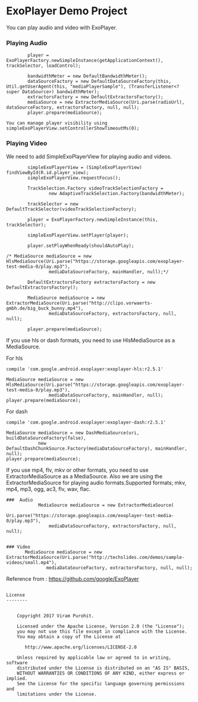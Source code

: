 # ExoPlayer Demo Project

You can play audio and video with ExoPlayer.


### Playing Audio

```
        player = ExoPlayerFactory.newSimpleInstance(getApplicationContext(), trackSelector, loadControl);

        bandwidthMeter = new DefaultBandwidthMeter();
        dataSourceFactory = new DefaultDataSourceFactory(this, Util.getUserAgent(this, "mediaPlayerSample"), (TransferListener<? super DataSource>) bandwidthMeter);
        extractorsFactory = new DefaultExtractorsFactory();
        mediaSource = new ExtractorMediaSource(Uri.parse(radioUrl), dataSourceFactory, extractorsFactory, null, null);
        player.prepare(mediaSource);
```

```
You can manage player visibility using simpleExoPlayerView.setControllerShowTimeoutMs(0);

```

### Playing Video

We need to add SimpleExoPlayerView for playing audio and videos.

```
        simpleExoPlayerView = (SimpleExoPlayerView) findViewById(R.id.player_view);
        simpleExoPlayerView.requestFocus();

        TrackSelection.Factory videoTrackSelectionFactory =
                new AdaptiveTrackSelection.Factory(bandwidthMeter);

        trackSelector = new DefaultTrackSelector(videoTrackSelectionFactory);

        player = ExoPlayerFactory.newSimpleInstance(this, trackSelector);

        simpleExoPlayerView.setPlayer(player);

        player.setPlayWhenReady(shouldAutoPlay);

/* MediaSource mediaSource = new HlsMediaSource(Uri.parse("https://storage.googleapis.com/exoplayer-test-media-0/play.mp3"),
                mediaDataSourceFactory, mainHandler, null);*/

        DefaultExtractorsFactory extractorsFactory = new DefaultExtractorsFactory();

        MediaSource mediaSource = new ExtractorMediaSource(Uri.parse("http://clips.vorwaerts-gmbh.de/big_buck_bunny.mp4"),
                mediaDataSourceFactory, extractorsFactory, null, null);

        player.prepare(mediaSource);
```

 If you use hls or dash formats, you need to use HlsMediaSource as a MediaSource.
 
 For hls

```
compile 'com.google.android.exoplayer:exoplayer-hls:r2.5.1'
```

```
MediaSource mediaSource = new HlsMediaSource(Uri.parse("https://storage.googleapis.com/exoplayer-test-media-0/play.mp3"),
                mediaDataSourceFactory, mainHandler, null);
player.prepare(mediaSource);
```

For dash

```
compile 'com.google.android.exoplayer:exoplayer-dash:r2.5.1'
```

```
MediaSource mediaSource = new DashMediaSource(uri, buildDataSourceFactory(false),
            new DefaultDashChunkSource.Factory(mediaDataSourceFactory), mainHandler, null);
player.prepare(mediaSource);
```

If you use mp4, flv, mkv or other formats, you need to use ExtractorMediaSource as a MediaSource. Also we are using the ExtractorMediaSource for playing audio formats.Supported formats; mkv, mp4, mp3, ogg, ac3, flv, wav, flac.

```
###  Audio
            MediaSource mediaSource = new ExtractorMediaSource(
                    Uri.parse("https://storage.googleapis.com/exoplayer-test-media-0/play.mp3"),
                mediaDataSourceFactory, extractorsFactory, null, null);


### Video
       MediaSource mediaSource = new ExtractorMediaSource(Uri.parse("http://techslides.com/demos/sample-videos/small.mp4"),
               mediaDataSourceFactory, extractorsFactory, null, null);
```

Reference from : https://github.com/google/ExoPlayer
```

License
--------


    Copyright 2017 Viram Purohit.

    Licensed under the Apache License, Version 2.0 (the "License");
    you may not use this file except in compliance with the License.
    You may obtain a copy of the License at

       http://www.apache.org/licenses/LICENSE-2.0

    Unless required by applicable law or agreed to in writing, software
    distributed under the License is distributed on an "AS IS" BASIS,
    WITHOUT WARRANTIES OR CONDITIONS OF ANY KIND, either express or implied.
    See the License for the specific language governing permissions and
    limitations under the License.
